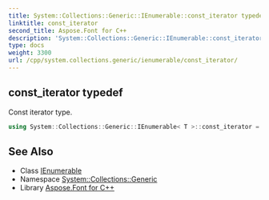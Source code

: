 ```yaml
---
title: System::Collections::Generic::IEnumerable::const_iterator typedef
linktitle: const_iterator
second_title: Aspose.Font for C++
description: 'System::Collections::Generic::IEnumerable::const_iterator typedef. Const iterator type in C++.'
type: docs
weight: 3300
url: /cpp/system.collections.generic/ienumerable/const_iterator/
---
```

## const_iterator typedef


Const iterator type.

```cpp
using System::Collections::Generic::IEnumerable< T >::const_iterator =  System::Details::VirtualizedConstIterator<T>
```

## See Also

* Class [IEnumerable](../)
* Namespace [System::Collections::Generic](../../)
* Library [Aspose.Font for C++](../../../)
